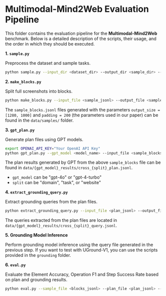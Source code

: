 # Multimodal-Mind2Web Evaluation Pipeline

This folder contains the evaluation pipeline for the **Multimodal-Mind2Web** benchmark. Below is a detailed description of the scripts, their usage, and the order in which they should be executed.

**1. `sample.py`**

Preprocess the dataset and sample tasks.

```bash
python sample.py --input_dir <dataset_dir> --output_dir <sample_dir> --samples_per_split <num_samples>
```

**2. `make_blocks.py`**

Split full screenshots into blocks.

```bash
python make_blocks.py --input_file <sample_jsonl> --output_file <sample_blocks_jsonl> --image_folder <screenshots_dir> --output_folder <blocks_dir>
```

The `sample_blocks.jsonl` files generated with the parameters `output_size = [1280, 1000]` and `padding = 200` (the parameters used in our paper) can be found in the `data/samples/` folder.

**3. `gpt_plan.py`**

Generate plan files using GPT models.

```bash
export OPENAI_API_KEY="Your OpenAI API Key"
python gpt_plan.py --gpt_model <model_name> --input_file <sample_blocks_jsonl> --output_file <plan_jsonl> --blocks <blocks_dir>
```

The plan results generated by GPT from the above `sample_blocks` file can be found in `data/{gpt_model}_results/cross_{split}_plan.jsonl`.

- `gpt_model` can be "gpt-4o" or "gpt-4-turbo"
- `split` can be "domain", "task", or "website"

**4. `extract_grounding_query.py`**

Extract grounding queries from the plan files.

```bash
python extract_grounding_query.py --input_file <plan_jsonl> --output_file <query_jsonl> --blocks <blocks_dir>
```

The queries extracted from the plan files are located in `data/{gpt_model}_results/cross_{split}_query.jsonl`.

**5. Grounding Model Inference**

Perform grounding model inference using the query file generated in the previous step. If you want to test with UGround-V1, you can use the scripts provided in the `grounding` folder.

**6. `eval.py`**

Evaluate the Element Accuracy, Operation F1 and Step Success Rate based on plan and grounding results.

```bash
python eval.py --sample_file <blocks_jsonl> --plan_file <plan_jsonl> --ans_file <grounding_answer_jsonl> --blocks <blocks_dir>
```